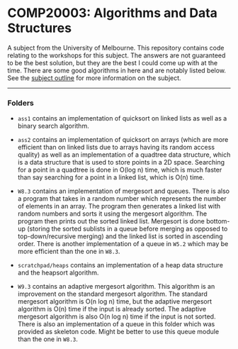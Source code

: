 # COMP20003: Algorithms and Data Structures
A subject from the University of Melbourne. This repository contains code relating to the workshops for this subject. The answers are not guaranteed to be the best solution, but they are the best I could come up with at the time. There are some good algorithms in here and are notably listed below. See the [subject outline](https://handbook.unimelb.edu.au/2022/subjects/comp20003) for more information on the subject.

---
### Folders
- `ass1` contains an implementation of quicksort on linked lists as well as a binary search algorithm.

- `ass2` contains an implementation of quicksort on arrays (which are more efficient than on linked lists due to arrays having its random access quality) as well as an implementation of a quadtree data structure, which is a data structure that is used to store points in a 2D space. Searching for a point in a quadtree is done in O(log n) time, which is much faster than say searching for a point in a linked list, which is O(n) time.

- `W8.3` contains an implementation of mergesort and queues. There is also a program that takes in a random number which represents the number of elements in an array. The program then generates a linked list with random numbers and sorts it using the mergesort algorithm. The program then prints out the sorted linked list. Mergesort is done bottom-up (storing the sorted sublists in a queue before merging as opposed to top-down/recursive merging) and the linked list is sorted in ascending order. There is another implementation of a queue in `W5.2` which may be more efficient than the one in `W8.3`.

- `scratchpad/heaps` contains an implementation of a heap data structure and the heapsort algorithm.

- `W9.3` contains an adaptive mergesort algorithm. This algorithm is an improvement on the standard mergesort algorithm. The standard mergesort algorithm is O(n log n) time, but the adaptive mergesort algorithm is O(n) time if the input is already sorted. The adaptive mergesort algorithm is also O(n log n) time if the input is not sorted. There is also an implementation of a queue in this folder which was provided as skeleton code. Might be better to use this queue module than the one in `W8.3`.